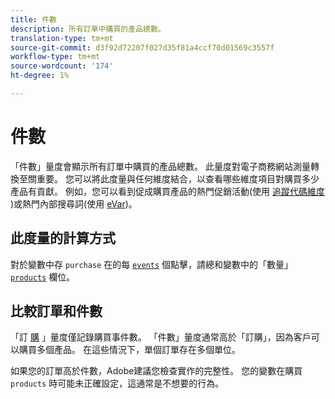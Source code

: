 ```yaml
---
title: 件數
description: 所有訂單中購買的產品總數。
translation-type: tm+mt
source-git-commit: d3f92d72207f027d35f81a4ccf70d01569c3557f
workflow-type: tm+mt
source-wordcount: '174'
ht-degree: 1%

---
```



# 件數

「件數」量度會顯示所有訂單中購買的產品總數。 此量度對電子商務網站測量轉換至關重要。 您可以將此度量與任何維度結合，以查看哪些維度項目對購買多少產品有貢獻。 例如，您可以看到促成購買產品的熱門促銷活動(使用 [追蹤代碼維度](../dimensions/tracking-code.md) )或熱門內部搜尋詞(使用 [eVar](../dimensions/evar.md))。

## 此度量的計算方式

對於變數中存 `purchase` 在的每 [`events`](/help/implement/vars/page-vars/events/events-overview.md) 個點擊，請總和變數中的「數量」 [`products`](/help/implement/vars/page-vars/products.md) 欄位。

## 比較訂單和件數

「訂 [購](orders.md) 」量度僅記錄購買事件數。 「件數」量度通常高於「訂購」，因為客戶可以購買多個產品。 在這些情況下，單個訂單存在多個單位。

如果您的訂單高於件數，Adobe建議您檢查實作的完整性。 您的變數在購買 `products` 時可能未正確設定，這通常是不想要的行為。
